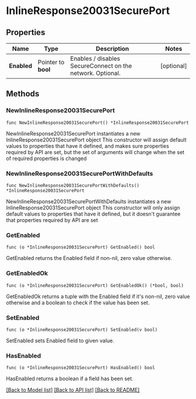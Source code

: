 # InlineResponse20031SecurePort

## Properties

Name | Type | Description | Notes
------------ | ------------- | ------------- | -------------
**Enabled** | Pointer to **bool** | Enables / disables SecureConnect on the network. Optional. | [optional] 

## Methods

### NewInlineResponse20031SecurePort

`func NewInlineResponse20031SecurePort() *InlineResponse20031SecurePort`

NewInlineResponse20031SecurePort instantiates a new InlineResponse20031SecurePort object
This constructor will assign default values to properties that have it defined,
and makes sure properties required by API are set, but the set of arguments
will change when the set of required properties is changed

### NewInlineResponse20031SecurePortWithDefaults

`func NewInlineResponse20031SecurePortWithDefaults() *InlineResponse20031SecurePort`

NewInlineResponse20031SecurePortWithDefaults instantiates a new InlineResponse20031SecurePort object
This constructor will only assign default values to properties that have it defined,
but it doesn't guarantee that properties required by API are set

### GetEnabled

`func (o *InlineResponse20031SecurePort) GetEnabled() bool`

GetEnabled returns the Enabled field if non-nil, zero value otherwise.

### GetEnabledOk

`func (o *InlineResponse20031SecurePort) GetEnabledOk() (*bool, bool)`

GetEnabledOk returns a tuple with the Enabled field if it's non-nil, zero value otherwise
and a boolean to check if the value has been set.

### SetEnabled

`func (o *InlineResponse20031SecurePort) SetEnabled(v bool)`

SetEnabled sets Enabled field to given value.

### HasEnabled

`func (o *InlineResponse20031SecurePort) HasEnabled() bool`

HasEnabled returns a boolean if a field has been set.


[[Back to Model list]](../README.md#documentation-for-models) [[Back to API list]](../README.md#documentation-for-api-endpoints) [[Back to README]](../README.md)


